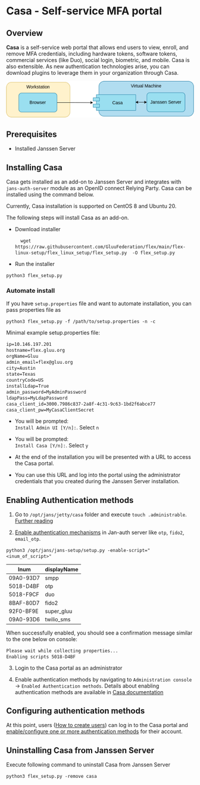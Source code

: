 # Casa - Self-service MFA portal

## Overview

**Casa** is a self-service web portal that allows end users to view, enroll, and remove MFA credentials, including hardware tokens, software tokens, commercial services (like Duo), social login, biometric, and mobile.  Casa is also extensible. As new authentication technologies arise, you can download plugins to leverage them in your organization through Casa.

![casa diagram](../../assets/image-casa-module-diagram.png)

## Prerequisites

- Installed Janssen Server  

## Installing Casa

Casa gets installed as an add-on to Janssen Server and integrates with `jans-auth-server` module as an OpenID connect Relying Party.
Casa can be installed using the command below.  

Currently, Casa installation is supported on CentOS 8 and Ubuntu 20.

The following steps will install Casa as an add-on.

- Download installer
  
  ```shell
    wget https://raw.githubusercontent.com/GluuFederation/flex/main/flex-linux-setup/flex_linux_setup/flex_setup.py  -O flex_setup.py
  ```
  
- Run the installer

```shell
python3 flex_setup.py
```
  
### Automate install

If you have `setup.properties` file and want to automate installation, you can pass properties file as

```shell
python3 flex_setup.py -f /path/to/setup.properties -n -c
```

Minimal example setup.properties file:

```shell
ip=10.146.197.201
hostname=flex.gluu.org
orgName=Gluu
admin_email=flex@gluu.org
city=Austin
state=Texas
countryCode=US
installLdap=True
admin_password=MyAdminPassword
ldapPass=MyLdapPassword
casa_client_id=3000.7986c837-2a8f-4c31-9c63-1bd2f6abce77
casa_client_pw=MyCasaClientSecret
```

- You will be prompted:  
`Install Admin UI [Y/n]:`. Select `n`

- You will be prompted:  
`Install Casa [Y/n]:`. Select `y`

- At the end of the installation you will be presented with a URL to access the Casa portal.

- You can use this URL and log into the portal using the administrator credentials that you created during the Janssen Server installation.

## Enabling Authentication methods

1. Go to `/opt/jans/jetty/casa` folder and execute `touch .administrable`. [Further reading]()

2. [Enable authentication mechanisms](https://github.com/maduvena/jans-docs/wiki/Enabling-an-authentication-mechanism-(or-custom-script)) in Jan-auth server like `otp`, `fido2`, `email_otp`.

  ```shell
  python3 /opt/jans/jans-setup/setup.py -enable-script="<inum_of_script>"
  ```

  | Inum | displayName |
  |---|---|
  | 09A0-93D7 | smpp  |
  | 5018-D4BF | otp |
  | 5018-F9CF | duo |
  | 8BAF-80D7 | fido2 |
  | 92F0-BF9E | super_gluu |
  | 09A0-93D6 | twilio_sms |

  When successfully enabled, you should see a confirmation message similar to the one below on console:

  ```text
  Please wait while collecting properties...
  Enabling scripts 5018-D4BF
  ```

3. Login to the Casa portal as an administrator

4. Enable authentication methods by navigating to `Administration console` -> `Enabled Authentication methods`. Details about enabling authentication methods are available in [Casa documentation](https://gluu.org/docs/casa/4.4/administration/admin-console/#configure-casa)

## Configuring authentication methods

At this point, users ([How to create users](https://github.com/JanssenProject/jans/blob/main/docs/admin/jans-cli/cli-user.md#creating-an-user-resources)) can log in to the Casa portal and [enable/configure one or more authentication methods](https://gluu.org/docs/casa/4.4/user-guide/) for their account.

## Uninstalling Casa from Janssen Server

Execute following command to uninstall Casa from Janssen Server

```shell
python3 flex_setup.py -remove casa
```
